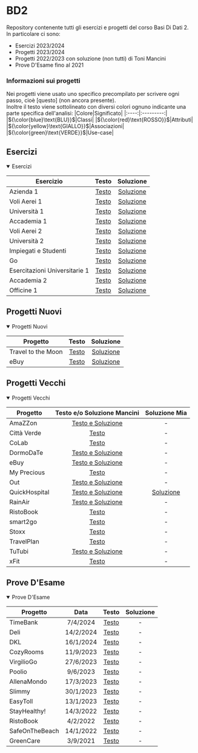 # BD2
Repository contenente tutti gli esercizi e progetti del corso Basi Di Dati 2.<br>
In particolare ci sono:
- Esercizi 2023/2024
- Progetti 2023/2024
- Progetti 2022/2023 con soluzione (non tutti) di Toni Mancini
- Prove D'Esame fino al 2021

### Informazioni sui progetti
Nei progetti viene usato uno specifico precompilato per scrivere ogni passo, cioè [questo] (non ancora presente).<br>
Inoltre il testo viene sottolineato con diversi colori ognuno indicante una parte specifica dell'analisi:
|Colore|Significato|
|:----:|:---------:|
|${\color{blue}\text{BLU}}$|Classi|
|${\color{red}\text{ROSSO}}$|Attributi|
|${\color{yellow}\text{GIALLO}}$|Associazioni|
|${\color{green}\text{VERDE}}$|Use-case|

## Esercizi

<details open>

<summary>Esercizi</summary>

|Esercizio|Testo|Soluzione|
|---------|:---:|:-------:|
|Azienda 1|[Testo](../../raw/main/Esercizi/1-Azienda%201/Azienda%201%20-%20Testo.pdf)|[Soluzione](../../raw/main/Esercizi/1-Azienda%201/Azienda%201.pdf)|
|Voli Aerei 1|[Testo](../../raw/main/Esercizi/2-Voli%20Aerei%201/Voli%20Aerei%201%20-%20Testo.pdf)|[Soluzione](../../raw/main/Esercizi/2-Voli%20Aerei%201/Voli%20Aerei%201.pdf)|
|Università 1|[Testo](../../raw/main/Esercizi/3-Università%201/Università%201%20-%20Testo.pdf)|[Soluzione](../../raw/main/Esercizi/3-Università%201/Università%201.pdf)|
|Accademia 1|[Testo](../../raw/main/Esercizi/4-Accademia%201/Accademia%201%20-%20Testo.pdf)|[Soluzione](../../raw/main/Esercizi/4-Accademia%201/Accademia%201.pdf)|
|Voli Aerei 2|[Testo](../../raw/main/Esercizi/5-Voli%20Aerei%202/Voli%20Aerei%202%20-%20Testo.pdf)|[Soluzione](../../raw/main/Esercizi/5-Voli%20Aerei%202/Voli%20Aerei%202.pdf)|
|Università 2|[Testo](../../raw/main/Esercizi/6-Università%202/Università%202%20-%20Testo.pdf)|[Soluzione](../../raw/main/Esercizi/6-Università%202/Università%202.pdf)|
|Impiegati e Studenti|[Testo](../../raw/main/Esercizi/7-Impiegati%20e%20Studenti/Impiegati%20e%20Studenti%20-%20Testo.pdf)|[Soluzione](../../raw/main/Esercizi/7-Impiegati%20e%20Studenti/Impiegati%20e%20Studenti.pdf)|
|Go|[Testo](../../raw/main/Esercizi/8-Go/Go%20-%20Testo.pdf)|[Soluzione](../../raw/main/Esercizi/8-Go/Go.pdf)|
|Esercitazioni Universitarie 1|[Testo](../../raw/main/Esercizi/9-Esercitazioni%20Universitarie%201/Esercitazioni%20Universitarie%201%20-%20Testo.pdf)|[Soluzione](../../raw/main/Esercizi/9-Esercitazioni%20Universitarie%201/Esercitazioni%20Universitarie%201.pdf)|
|Accademia 2|[Testo](../../raw/main/Esercizi/10-Accademia%202/Accademia%202%20-%20Testo.pdf)|[Soluzione](../../raw/main/Esercizi/10-Accademia%202/Accademia%202.pdf)|
|Officine 1|[Testo](../../raw/main/Esercizi/11-Officine%201/Officine%201%20-%20Testo.pdf)|[Soluzione](../../raw/main/Esercizi/11-Officine%201/Officine%201.pdf)|

</details>

## Progetti Nuovi

<details open>

<summary>Progetti Nuovi</summary>

|Progetto|Testo|Soluzione|
|--------|:---:|:-------:|
|Travel to the Moon|[Testo](../../raw/main/ProgettiNuovi/1-Travel%20to%20the%20Moon/Travel%20to%20the%20Moon%20-%20Testo.pdf)|[Soluzione](../../raw/main/ProgettiNuovi/1-Travel%20to%20the%20Moon/Travel%20to%20the%20Moon.pdf)|
|eBuy|[Testo](../../raw/main/ProgettiNuovi/2-eBuy/eBuy%20-%20Testo.pdf)|[Soluzione](../../raw/main/ProgettiNuovi/2-eBuy/eBuy.pdf)|

</details>

## Progetti Vecchi

<details open>

<summary>Progetti Vecchi</summary>

|Progetto|Testo e/o Soluzione Mancini|Soluzione Mia|
|--------|:-----------------------:|:-------------------:|
|AmaZZon|[Testo e Soluzione](../../raw/main/ProgettiVecchi/AmaZZon/AmaZZon%20-%20Testo%20e%20Soluzione.pdf)|-|
|Città Verde|[Testo](../../raw/main/ProgettiVecchi/Città%20Verde/Città%20Verde%20-%20Testo.pdf)|-|
|CoLab|[Testo](../../raw/main/ProgettiVecchi/CoLab/CoLab%20-%20Testo.pdf)|-|
|DormoDaTe|[Testo e Soluzione](../../raw/main/ProgettiVecchi/DormoDaTe/DormoDaTe%20-%20Testo%20e%20Soluzione.pdf)|-|
|eBuy|[Testo e Soluzione](../../raw/main/ProgettiVecchi/eBuy/eBuy%20-%20Testo%20e%20Soluzione.pdf)|-|
|My Precious|[Testo](../../raw/main/ProgettiVecchi/My%20Precious/My%20Precious%20-%20Testo.pdf)|-|
|Out|[Testo e Soluzione](../../raw/main/ProgettiVecchi/Out/Out%20-%20Testo%20e%20Soluzione.pdf)|-|
|QuickHospital|[Testo e Soluzione](../../raw/main/ProgettiVecchi/QuickHospital/QuickHospital%20-%20Testo%20e%20Soluzione.pdf)|[Soluzione](../../raw/main/ProgettiVecchi/QuickHospital/QuickHospital.pdf)|
|RainAir|[Testo e Soluzione](../../raw/main/ProgettiVecchi/RainAir/RainAir%20-%20Testo%20e%20Soluzione.pdf)|-|
|RistoBook|[Testo](../../raw/main/ProgettiVecchi/RistoBook/RistoBook%20-%20Testo.pdf)|-|
|smart2go|[Testo](../../raw/main/ProgettiVecchi/smart2go/smart2go%20-%20Testo.pdf)|-|
|Stoxx|[Testo](../../raw/main/ProgettiVecchi/Stoxx/Stoxx%20-%20Testo.pdf)|-|
|TravelPlan|[Testo](../../raw/main/ProgettiVecchi/TravelPlan/TravelPlan%20-%20Testo.pdf)|-|
|TuTubi|[Testo e Soluzione](../../raw/main/ProgettiVecchi/TuTubi/TuTubi%20-%20Testo%20e%20Soluzione.pdf)|-|
|xFit|[Testo](../../raw/main/ProgettiVecchi/xFit/xFit%20-%20Testo.pdf)|-|

</details>

## Prove D'Esame

<details open>

<summary>Prove D'Esame</summary>

|Progetto|Data|Testo|Soluzione|
|--------|:----:|:---:|:-------:|
|TimeBank|7/4/2024|[Testo](../../raw/main/ProveD'Esame/2024-4-7-TimeBank/TimeBank%20-%20Testo.pdf)|-|
|Deli|14/2/2024|[Testo](../../raw/main/ProveD'Esame/2024-2-14-Deli/Deli%20-%20Testo.pdf)|-|
|DKL|16/1/2024|[Testo](../../raw/main/ProveD'Esame/2024-1-16-DKL/DKL%20-%20Testo.pdf)|-|
|CozyRooms|11/9/2023|[Testo](../../raw/main/ProveD'Esame/2023-9-11-CozyRooms/CozyRooms%20-%20Testo.pdf)|-|
|VirgilioGo|27/6/2023|[Testo](../../raw/main/ProveD'Esame/2023-6-27-VirgilioGo/VirgilioGo%20-%20Testo.pdf)|-|
|Poolio|9/6/2023|[Testo](../../raw/main/ProveD'Esame/2023-6-9-Poolio/Poolio%20-%20Testo.pdf)|-|
|AllenaMondo|17/3/2023|[Testo](../../raw/main/ProveD'Esame/2023-3-17-AllenaMondo/AllenaMondo%20-%20Testo.pdf)|-|
|Slimmy|30/1/2023|[Testo](../../raw/main/ProveD'Esame/2023-1-30-Slimmy/Slimmy%20-%20Testo.pdf)|-|
|EasyToll|13/1/2023|[Testo](../../raw/main/ProveD'Esame/2023-1-13-EasyToll/EasyToll%20-%20Testo.pdf)|-|
|StayHealthy!|14/3/2022|[Testo](../../raw/main/ProveD'Esame/2022-3-14-StayHealthy!/StayHealthy!%20-%20Testo.pdf)|-|
|RistoBook|4/2/2022|[Testo](../../raw/main/ProveD'Esame/2022-2-4-RistoBook/RistoBook%20-%20Testo.pdf)|-|
|SafeOnTheBeach|14/1/2022|[Testo](../../raw/main/ProveD'Esame/2022-1-14-SafeOnTheBeach/SafeOnTheBeach%20-%20Testo.pdf)|-|
|GreenCare|3/9/2021|[Testo](../../raw/main/ProveD'Esame/2021-9-3-GreenCare/GreenCare%20-%20Testo.pdf)|-|

</details>

